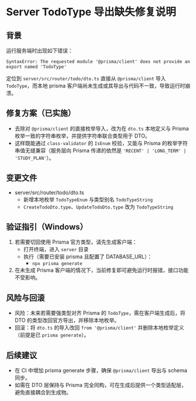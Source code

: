 # Server TodoType 导出缺失修复说明

## 背景
运行服务端时出现如下错误：
```
SyntaxError: The requested module '@prisma/client' does not provide an export named 'TodoType'
```
定位到 `server/src/router/todo/dto.ts` 直接从 `@prisma/client` 导入 `TodoType`，而本地 prisma 客户端尚未生成或其导出与代码不一致，导致运行时崩溃。

## 修复方案（已实施）
- 去除对 `@prisma/client` 的直接枚举导入，改为在 `dto.ts` 本地定义与 Prisma 枚举一致的字符串枚举，并提供字符串联合类型用于 DTO。
- 这样既能通过 `class-validator` 的 `IsEnum` 校验，又能与 Prisma 的枚举字符串值无缝兼容（服务层向 Prisma 传递的依然是 `'RECENT' | 'LONG_TERM' | 'STUDY_PLAN'`）。

## 变更文件
- server/src/router/todo/dto.ts
  - 新增本地枚举 `TodoTypeEnum` 与类型别名 `TodoTypeString`
  - `CreateTodoDto.type`、`UpdateTodoDto.type` 改为 `TodoTypeString`

## 验证指引（Windows）
1. 若需要切回使用 Prisma 官方类型，请先生成客户端：
   - 打开终端，进入 `server` 目录
   - 执行（需要已安装 prisma 且配置了 DATABASE_URL）：
     - `npx prisma generate`
2. 在未生成 Prisma 客户端的情况下，当前修复即可避免运行时报错，接口功能不受影响。

## 风险与回滚
- 风险：未来若需要强类型对齐 Prisma 的 `TodoType`，需在客户端生成后，将 DTO 的类型改回官方导出，并移除本地枚举。
- 回滚：将 `dto.ts` 的导入改回 `from '@prisma/client'` 并删除本地枚举定义（前提是已 `prisma generate`）。

## 后续建议
- 在 CI 中增加 prisma generate 步骤，确保 `@prisma/client` 导出与 schema 同步。
- 如需在 DTO 层保持与 Prisma 完全同构，可在生成后提供一个类型适配层，避免直接耦合到生成物。 

